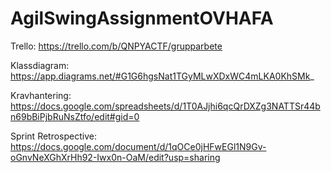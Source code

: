 # AgilSwingAssignmentOVHAFA
Trello:
https://trello.com/b/QNPYACTF/grupparbete

Klassdiagram:
https://app.diagrams.net/#G1G6hgsNat1TGyMLwXDxWC4mLKA0KhSMk_

Kravhantering:
https://docs.google.com/spreadsheets/d/1T0AJjhi6qcQrDXZg3NATTSr44bn69bBiPjbRuNsZtfo/edit#gid=0

Sprint Retrospective:
https://docs.google.com/document/d/1qOCe0jHFwEGl1N9Gv-oGnvNeXGhXrHh92-Iwx0n-OaM/edit?usp=sharing
